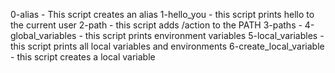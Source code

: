 0-alias - This script creates an alias
1-hello_you - this script prints hello to the current user
2-path - this script adds /action to the PATH
3-paths - 
4-global_variables - this script prints environment variables
5-local_variables - this script prints all local variables and environments
6-create_local_variable - this script creates a local variable
